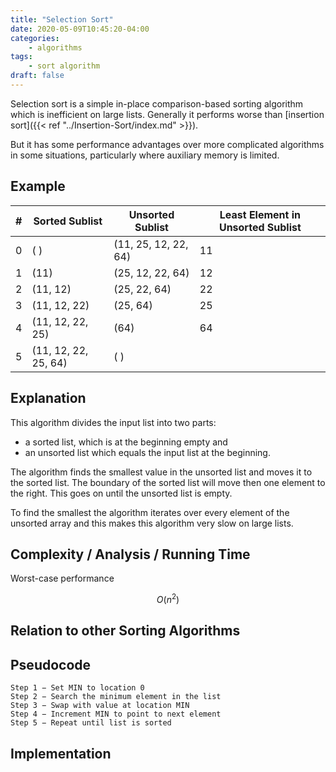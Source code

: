```yaml
---
title: "Selection Sort"
date: 2020-05-09T10:45:20-04:00
categories:
    - algorithms
tags:
    - sort algorithm
draft: false
---
```


Selection sort is a simple in-place comparison-based sorting algorithm which is inefficient on large lists. Generally it performs worse than [insertion sort]({{< ref "../Insertion-Sort/index.md" >}}).

But it has some performance advantages over more complicated algorithms in some situations, particularly where auxiliary memory is limited.

## Example

| # | Sorted Sublist       | Unsorted Sublist     | Least Element in Unsorted Sublist |
|---|----------------------|----------------------|-----------------------------------|
| 0 | ( )                  | (11, 25, 12, 22, 64) | 11                                |
| 1 | (11)                 | (25, 12, 22, 64)     | 12                                |
| 2 | (11, 12)             | (25, 22, 64)         | 22                                |
| 3 | (11, 12, 22)         | (25, 64)             | 25                                |
| 4 | (11, 12, 22, 25)     | (64)                 | 64                                |
| 5 | (11, 12, 22, 25, 64) | ( )                  |                                   |

## Explanation

This algorithm divides the input list into two parts:

- a sorted list, which is at the beginning empty and
- an unsorted list which equals the input list at the beginning.

The algorithm finds the smallest value in the unsorted list and moves it to the sorted list. The boundary of the sorted list will move then one element to the right. This goes on until the unsorted list is empty.

To find the smallest the algorithm iterates over every element of the unsorted array and this makes this algorithm very slow on large lists.

## Complexity / Analysis / Running Time

Worst-case performance

$$ 
O(n^2)
$$

## Relation to other Sorting Algorithms

## Pseudocode

```plaintext
Step 1 − Set MIN to location 0
Step 2 − Search the minimum element in the list
Step 3 − Swap with value at location MIN
Step 4 − Increment MIN to point to next element
Step 5 − Repeat until list is sorted
```

## Implementation
